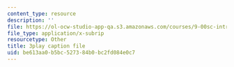 ```yaml
---
content_type: resource
description: ''
file: https://ol-ocw-studio-app-qa.s3.amazonaws.com/courses/9-00sc-introduction-to-psychology-fall-2011/be613aa0b5bc527384b0bc2fd084e0c7_syXplPKQb_o.vtt
file_type: application/x-subrip
resourcetype: Other
title: 3play caption file
uid: be613aa0-b5bc-5273-84b0-bc2fd084e0c7
---
```

